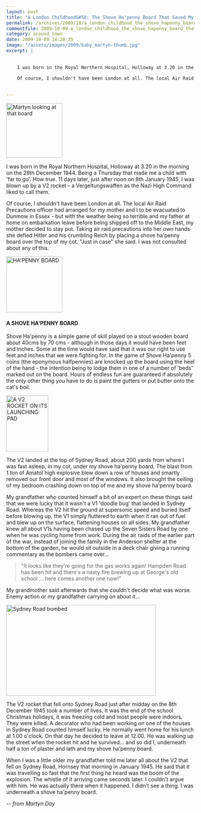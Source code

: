 ```yaml
---
layout: post
title: "A London Childhood&#58; The Shove Ha'penny Board That Saved My Life"
permalink: /archives/2009/10/a_london_childhood_the_shove_hapenny_board_that_sa.html
commentfile: 2009-10-09-a_london_childhood_the_shove_hapenny_board_that_sa
category: around_town
date: 2009-10-09 14:20:35
image: "/assets/images/2009/baby_martyn-thumb.jpg"
excerpt: |
    
    
    I was born in the Royal Northern Hospital, Holloway at 3.20 in the morning on the 28th December 1944. Being a Thursday that made me a child with 'far to go'. How true. 11 days later, just after noon on 8th January 1945, I was blown up by a V2 rocket - a Vergeltungswaffen  as the Nazi High Command liked to call them.
    
    Of course, I shouldn't have been London at all. The local Air Raid Precautions officer had arranged for my mother and I to be evacuated to Dunmow in Essex - but with the weather being so terrible and my father at home on embarkation leave before being shipped off to the Middle East, my mother decided to stay put. Taking air raid precautions into her own hands she defied Hitler and his crumbling Reich by placing a shove ha'penny board over the top of my cot. "Just in case" she said. I was not consulted about any of this.
    

---
```


<a href="/assets/images/2009/baby_martyn.jpg"><img src="/assets/images/2009/baby_martyn-thumb.jpg" width="150" height="147" alt="Martyn looking at that board" class="photo right" /></a>

I was born in the Royal Northern Hospital, Holloway at 3.20 in the morning on the 28th December 1944. Being a Thursday that made me a child with 'far to go'. How true. 11 days later, just after noon on 8th January 1945, I was blown up by a V2 rocket - a Vergeltungswaffen as the Nazi High Command liked to call them.

Of course, I shouldn't have been London at all. The local Air Raid Precautions officer had arranged for my mother and I to be evacuated to Dunmow in Essex - but with the weather being so terrible and my father at home on embarkation leave before being shipped off to the Middle East, my mother decided to stay put. Taking air raid precautions into her own hands she defied Hitler and his crumbling Reich by placing a shove ha'penny board over the top of my cot. "Just in case" she said. I was not consulted about any of this.

<div markdown="1" class="box">
<a href="/assets/images/2009/ha-penny.jpg"><img src="/assets/images/2009/ha-penny-thumb.jpg" width="150" height="150" alt="HA'PENNY BOARD" class="left" /></a>

#### A SHOVE HA'PENNY BOARD

Shove Ha'penny is a simple game of skill played on a stout wooden board about 40cms by 70 cms - although in those days it would have been feet and inches. Some at the time would have said that it was our right to use feet and inches that we were fighting for. In the game of Shove Ha'penny 5 coins (the eponymous halfpennies) are knocked up the board using the heel of the hand - the intention being to lodge them in one of a number of 'beds' marked out on the board. Hours of endless fun are guaranteed if absolutely the only other thing you have to do is paint the gutters or put butter onto the cat's boil.

</div>
<a href="/assets/images/2009/v2_rocket.jpg"><img src="/assets/images/2009/v2_rocket-thumb.jpg" width="112" height="150" alt="A V2 ROCKET ON ITS LAUNCHING PAD" class="photo right" /></a>

The V2 landed at the top of Sydney Road, about 200 yards from where I was fast asleep, in my cot, under my shove ha'penny board. The blast from 1 ton of Amatol high explosive blew down a row of houses and smartly removed our front door and most of the windows. It also brought the ceiling of my bedroom crashing down on top of me and my shove ha'penny board.

My grandfather who counted himself a bit of an expert on these things said that we were lucky that it wasn't a V1 'doodle bug' that landed in Sydney Road. Whereas the V2 hit the ground at supersonic speed and buried itself before blowing up, the V1 simply fluttered to earth when it ran out of fuel and blew up on the surface, flattening houses on all sides. My grandfather knew all about V1s having been chased up the Seven Sisters Road by one when he was cycling home from work. During the air raids of the earlier part of the war, instead of joining the family in the Anderson shelter at the bottom of the garden, he would sit outside in a deck chair giving a running commentary as the bombers came over...

> "It looks like they're going for the gas works again! Hampden Road has been hit and there's a nasty fire brewing up at George's old school ... here comes another one now!"

My grandmother said afterwards that she couldn't decide what was worse. Enemy action or my grandfather carrying on about it...

<a href="/assets/images/2009/Sydney_Road_bombed.jpg"><img alt="Sydney Road bombed" src="/assets/images/2009/Sydney_Road_bombed-thumb.jpg" width="400" height="243" class="photo center" /></a>

The V2 rocket that fell onto Sydney Road just after midday on the 8th December 1945 took a number of lives. It was the end of the school Christmas holidays, it was freezing cold and most people were indoors. They were killed. A decorator who had been working on one of the houses in Sydney Road counted himself lucky. He normally went home for his lunch at 1.00 o'clock. On that day he decided to leave at 12.00. He was walking up the street when the rocket hit and he survived... and so did I, underneath half a ton of plaster and lath and my shove ha'penny board.

When I was a little older my grandfather told me later all about the V2 that fell on Sydney Road, Hornsey that morning in January 1945. He said that it was travelling so fast that the first thing he heard was the boom of the explosion. The whistle of it arriving came seconds later. I couldn't argue with him. He was actually there when it happened. I didn't see a thing. I was underneath a shove ha'penny board.

<cite>-- from Martyn Day</cite>
